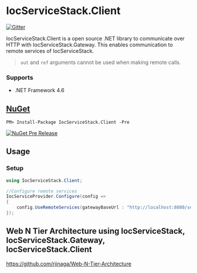 # IocServiceStack.Client

[![Gitter](https://badges.gitter.im/IocServiceStack/Lobby.svg)](https://gitter.im/IocServiceStack/Lobby?utm_source=badge&utm_medium=badge&utm_campaign=pr-badge&utm_content=body_badge)

IocServiceStack.Client is a open source .NET library to communicate over HTTP with IocServiceStack.Gateway. This enables communication to remote services of IocServiceStack.

> `out` and `ref` arguments cannot be used when making remote calls.

### Supports
- .NET Framework 4.6


## [NuGet](https://www.nuget.org/packages/IocServiceStack.Gateway/)
```
PM> Install-Package IocServiceStack.Client -Pre
```
[![NuGet Pre Release](https://img.shields.io/badge/nuget-Pre%20Release-yellow.svg)](https://www.nuget.org/packages/IocServiceStack.Client/)


## Usage

### Setup

```c#
using IocServiceStack.Client;

//Configure remote services
IocServiceProvider.Configure(config =>
{
    config.UseRemoteServices(gatewayBaseUrl : "http://localhost:8080/serviceapi");
});

```

## Web N Tier Architecture using IocServiceStack, IocServiceStack.Gateway, IocServiceStack.Client 

https://github.com/rjinaga/Web-N-Tier-Architecture





